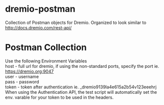 # dremio-postman
Collection of Postman objects for Dremio. Organized to look similar to http://docs.dremio.com/rest-api/

# Postman Collection

Use the following Environment Variables  
host - full url for dremio, if using the non-standard ports, specify the port ie. https://dremio.org:9047   
user - username  
pass - password  
token - token after authentication ie. _dremio9139la4e615a2b54v123eeehrj  
When using the Authentication API, the test script will automatically set the env. varable for your token to be used in the headers.
